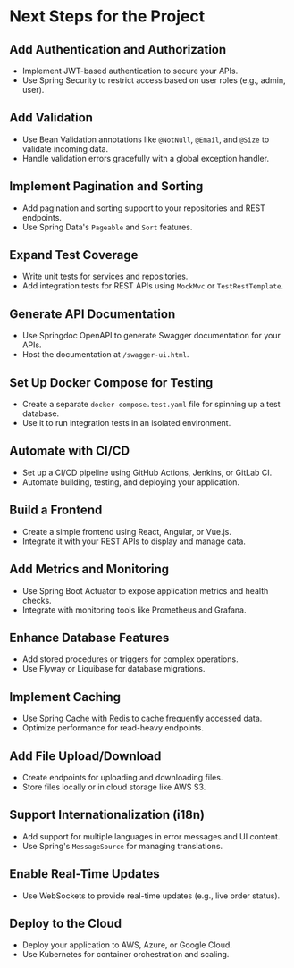 # Next Steps for the Project

## Add Authentication and Authorization
- Implement JWT-based authentication to secure your APIs.
- Use Spring Security to restrict access based on user roles (e.g., admin, user).

## Add Validation
- Use Bean Validation annotations like `@NotNull`, `@Email`, and `@Size` to validate incoming data.
- Handle validation errors gracefully with a global exception handler.

## Implement Pagination and Sorting
- Add pagination and sorting support to your repositories and REST endpoints.
- Use Spring Data's `Pageable` and `Sort` features.

## Expand Test Coverage
- Write unit tests for services and repositories.
- Add integration tests for REST APIs using `MockMvc` or `TestRestTemplate`.

## Generate API Documentation
- Use Springdoc OpenAPI to generate Swagger documentation for your APIs.
- Host the documentation at `/swagger-ui.html`.

## Set Up Docker Compose for Testing
- Create a separate `docker-compose.test.yaml` file for spinning up a test database.
- Use it to run integration tests in an isolated environment.

## Automate with CI/CD
- Set up a CI/CD pipeline using GitHub Actions, Jenkins, or GitLab CI.
- Automate building, testing, and deploying your application.

## Build a Frontend
- Create a simple frontend using React, Angular, or Vue.js.
- Integrate it with your REST APIs to display and manage data.

## Add Metrics and Monitoring
- Use Spring Boot Actuator to expose application metrics and health checks.
- Integrate with monitoring tools like Prometheus and Grafana.

## Enhance Database Features
- Add stored procedures or triggers for complex operations.
- Use Flyway or Liquibase for database migrations.

## Implement Caching
- Use Spring Cache with Redis to cache frequently accessed data.
- Optimize performance for read-heavy endpoints.

## Add File Upload/Download
- Create endpoints for uploading and downloading files.
- Store files locally or in cloud storage like AWS S3.

## Support Internationalization (i18n)
- Add support for multiple languages in error messages and UI content.
- Use Spring's `MessageSource` for managing translations.

## Enable Real-Time Updates
- Use WebSockets to provide real-time updates (e.g., live order status).

## Deploy to the Cloud
- Deploy your application to AWS, Azure, or Google Cloud.
- Use Kubernetes for container orchestration and scaling.
